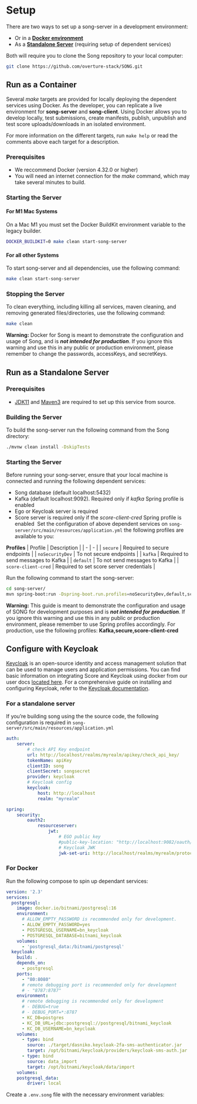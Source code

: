 # Setup

There are two ways to set up a song-server in a development environment:
​
- Or in a **[Docker environment](#run-as-a-container)** 
- As a **[Standalone Server](#run-as-a-standalone-server)** (requiring setup of dependent services)

Both will require you to clone the Song repository to your local computer:

```bash
git clone https://github.com/overture-stack/SONG.git
```

## Run as a Container

Several _make_ targets are provided for locally deploying the dependent services using Docker. As the developer, you can replicate a live environment for **song-server** and **song-client**. Using Docker allows you to develop locally, test submissions, create manifests, publish, unpublish and test score uploads/downloads in an isolated environment.

For more information on the different targets, run `make help` or read the comments above each target for a description.

### Prerequisites

- We reccommend Docker (version 4.32.0 or higher)
- You will need an internet connection for the _make_ command, which may take several minutes to build. 

### Starting the Server

#### For M1 Mac Systems

On a Mac M1 you must set the Docker BuildKit environment variable to the legacy builder.
​
```bash
DOCKER_BUILDKIT=0 make clean start-song-server
```

#### For all other Systems

To start song-server and all dependencies, use the following command:
​
```bash
make clean start-song-server
```

### Stopping the Server

To clean everything, including killing all services, maven cleaning, and removing generated files/directories, use the following command:

```bash
make clean
```

**Warning:** Docker for Song is meant to demonstrate the configuration and usage of Song, and is **_not intended for production_**. If you ignore this warning and use this in any public or production environment, please remember to change the passwords, accessKeys, and secretKeys.

## Run as a Standalone Server

### Prerequisites

- [JDK11](https://www.oracle.com/ca-en/java/technologies/downloads/) and [Maven3](https://maven.apache.org/download.cgi) are required to set up this service from source. 

### Building the Server

​To build the song-server run the following command from the Song directory:

```bash
./mvnw clean install -DskipTests
```

### Starting the Server

Before running your song-server, ensure that your local machine is connected and running the following dependent services:
​
- Song database (default localhost:5432)
- Kafka (default localhost:9092). Required only if _kafka_ Spring profile is enabled
- Ego or Keycloak server is required
- Score server is required only if the _score-client-cred_ Spring profile is enabled
  ​
Set the configuration of above dependent services on `song-server/​src/main/resources/application.yml` the following profiles are available to you:

**Profiles**
| Profile | Description |
| - | - |
| `secure` | Required to secure endpoints |
| `noSecurityDev` | To not secure endpoints |
| `kafka` | Required to send messages to Kafka |
| `default` | To not send messages to Kafka |
| `score-client-cred` | Required to set score server credentials |

Run the following command to start the song-server:

```bash
cd song-server/
mvn spring-boot:run -Dspring-boot.run.profiles=noSecurityDev,default,score-client-cred
```

**Warning:** This guide is meant to demonstrate the configuration and usage of SONG for development purposes and is **_not intended for production_**. If you ignore this warning and use this in any public or production environment, please remember to use Spring profiles accordingly. For production, use the following profiles: **Kafka,secure,score-client-cred​**

## Configure with Keycloak

[Keycloak](https://www.keycloak.org/) is an open-source identity and access management solution that can be used to manage users and application permissions. You can find basic information on integrating Score and Keycloak using docker from our user docs [located here](https://www.overture.bio/documentation/song/configuration/authentication/). For a comprehensive guide on installing and configuring Keycloak, refer to the [Keycloak documentation](https://www.keycloak.org/documentation).

### For a standalone server

If you’re building song using the the source code, the following configuration is required in `song-server/src/main/resources/application.yml`

```yaml
auth:
	server:
		# check API Key endpoint
		url: http://localhost/realms/myrealm/apikey/check_api_key/
		tokenName: apiKey
		clientID: song
		clientSecret: songsecret
		provider: keycloak
		# Keycloak config
		keycloak:
			host: http://localhost
			realm: "myrealm"

spring:
    security:
        oauth2:
            resourceserver:
                jwt:
                    # EGO public key
                    #public-key-location: "http://localhost:9082/oauth/token/public_key"
                    # Keycloak JWK
                    jwk-set-uri: http://localhost/realms/myrealm/protocol/openid-connect/certs
```

### For Docker

Run the following compose to spin up dependant services:

```yaml
version: '2.3'
services:
  postgresql:
    image: docker.io/bitnami/postgresql:16
    environment:
      # ALLOW_EMPTY_PASSWORD is recommended only for development.
      - ALLOW_EMPTY_PASSWORD=yes
      - POSTGRESQL_USERNAME=bn_keycloak
      - POSTGRESQL_DATABASE=bitnami_keycloak
    volumes:
      - 'postgresql_data:/bitnami/postgresql'
  keycloak:
    build: .
    depends_on:
      - postgresql
    ports:
      - "80:8080"
      # remote debugging port is recommended only for development
      # - "8787:8787"
    environment:
      # remote debugging is recommended only for development
      # - DEBUG=true
      # - DEBUG_PORT=*:8787
      - KC_DB=postgres
      - KC_DB_URL=jdbc:postgresql://postgresql/bitnami_keycloak
      - KC_DB_USERNAME=bn_keycloak
    volumes:
      - type: bind
        source: ./target/dasniko.keycloak-2fa-sms-authenticator.jar
        target: /opt/bitnami/keycloak/providers/keycloak-sms-auth.jar
      - type: bind
        source: data_import
        target: /opt/bitnami/keycloak/data/import
    volumes:
    postgresql_data:
        driver: local
```

Create a `.env.song` file with the necessary environment variables:

```bash

```
